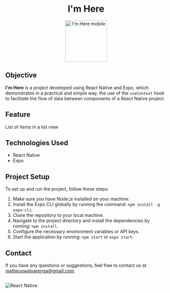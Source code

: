 <h1 align="center">I'm Here</h1>

 <div align="center">
<img width="130" alt="I'm Here mobile" src="https://github.com/MatheusWAlvarenga/coffee-delivery/assets/94935750/cd3bfd62-5f91-492f-9207-f5c936faab3b">
</div>

## Objective

**I'm Here** is a project developed using React Native and Expo, which demonstrates in a practical and simple way, the use of the `useContext` hook to facilitate the flow of data between components of a React Native project.

## Feature

List of items in a list view

## Technologies Used

- React Native
- Expo

## Project Setup

To set up and run the project, follow these steps:

1. Make sure you have Node.js installed on your machine.
2. Install the Expo CLI globally by running the command: `npm install -g expo-cli`.
3. Clone the repository to your local machine.
4. Navigate to the project directory and install the dependencies by running: `npm install`.
5. Configure the necessary environment variables or API keys.
6. Start the application by running: `npm start` or `expo start`.

## Contact

If you have any questions or suggestions, feel free to contact us at matheuswalvarenga@gmail.com.

##

![React Native](https://img.shields.io/badge/React_Native-20232A?style=for-the-badge&logo=react&logoColor=61DAFB)
